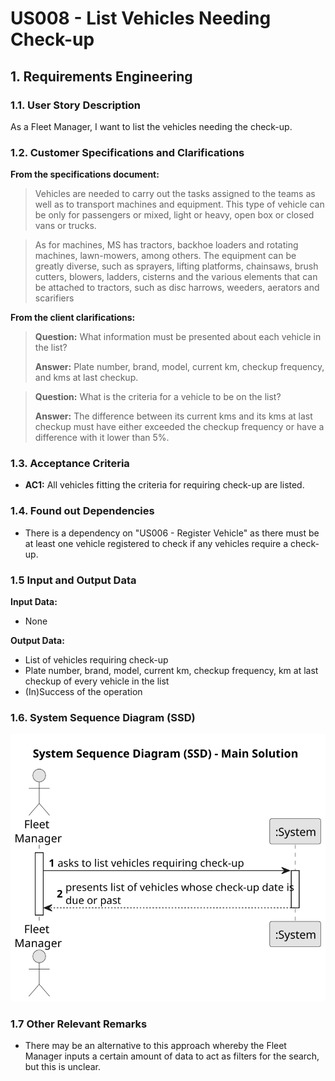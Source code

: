 # US008 - List Vehicles Needing Check-up 


## 1. Requirements Engineering

### 1.1. User Story Description

As a Fleet Manager, I want to list the vehicles needing the check-up.

### 1.2. Customer Specifications and Clarifications 

**From the specifications document:**

> Vehicles are needed to carry out the tasks assigned to the teams as well as to transport machines and equipment. This type of vehicle can be only for passengers or mixed, light or heavy, open box or closed vans or trucks.

> As for machines, MS has tractors, backhoe loaders and rotating machines, lawn-mowers, among others. The equipment can be greatly diverse, such as sprayers, lifting platforms, chainsaws, brush cutters, blowers, ladders, cisterns and the various elements that can be attached to tractors, such as disc harrows, weeders, aerators and scarifiers

**From the client clarifications:**

> **Question:** What information must be presented about each vehicle in the list?
>
> **Answer:** Plate number, brand, model, current km, checkup frequency, and kms at last checkup.

> **Question:** What is the criteria for a vehicle to be on the list?
>
> **Answer:** The difference between its current kms and its kms at last checkup must have either exceeded the checkup frequency or have a difference with it lower than 5%.

### 1.3. Acceptance Criteria

* **AC1:** All vehicles fitting the criteria for requiring check-up are listed.

### 1.4. Found out Dependencies

* There is a dependency on "US006 - Register Vehicle" as there must be at least one vehicle registered to check if any vehicles require a check-up.

### 1.5 Input and Output Data

**Input Data:**

* None

**Output Data:**

* List of vehicles requiring check-up
* Plate number, brand, model, current km, checkup frequency, km at last checkup of every vehicle in the list
* (In)Success of the operation

### 1.6. System Sequence Diagram (SSD)

![System Sequence Diagram](svg/us008-system-sequence-diagram-main-solution.svg)

### 1.7 Other Relevant Remarks

* There may be an alternative to this approach whereby the Fleet Manager inputs a certain amount of data to act as filters for the search, but this is unclear.